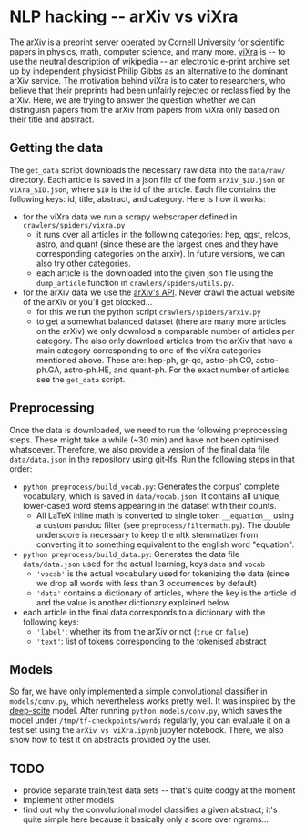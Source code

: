 # NLP hacking -- arXiv vs viXra

The [arXiv](https://arxiv.org) is a preprint server operated by Cornell University for scientific papers in physics, math, computer science, and many more.
[viXra](https://vixra.org) is -- to use the neutral description of wikipedia -- an electronic e-print archive set up by independent physicist Philip Gibbs as an alternative to the dominant arXiv service.
The motivation behind viXra is to cater to researchers, who believe that their preprints had been unfairly rejected or reclassified by the arXiv.
Here, we are trying to answer the question whether we can distinguish papers from the arXiv from papers from viXra only based on their title and abstract.

## Getting the data

The `get_data` script downloads the necessary raw data into the `data/raw/` directory.
Each article is saved in a json file of the form `arXiv_$ID.json` or `viXra_$ID.json`, where `$ID` is the id of the article.
Each file contains the following keys: id, title, abstract, and category.
Here is how it works:

- for the viXra data we run a scrapy webscraper defined in `crawlers/spiders/vixra.py`
	- it runs over all articles in the following categories: hep, qgst, relcos, astro, and quant (since these are the largest ones and they have corresponding categories on the arxiv).
	  In future versions, we can also try other categories.
	- each article is the downloaded into the given json file using the `dump_article` function in `crawlers/spiders/utils.py`.
- for the arXiv data we use the [arXiv's API](https://arxiv.org/help/api/index).
  Never crawl the actual website of the arXiv or you'll get blocked...
  - for this we run the python script `crawlers/spiders/arxiv.py`
  - to get a somewhat balanced dataset (there are many more articles on the arXiv) we only download a comparable number of articles per category.
    The also only download articles from the arXiv that have a main category corresponding to one of the viXra categories mentioned above.
    These are: hep-ph, gr-qc, astro-ph.CO, astro-ph.GA, astro-ph.HE, and quant-ph.
    For the exact number of articles see the `get_data` script.


## Preprocessing

Once the data is downloaded, we need to run the following preprocessing steps.
These might take a while (~30 min) and have not been optimised whatsoever.
Therefore, we also provide a version of the final data file `data/data.json` in the repository using git-lfs.
Run the following steps in that order:

- `python preprocess/build_vocab.py`: Generates the corpus' complete vocabulary, which is saved in `data/vocab.json`.
  It contains all unique, lower-cased word stems appearing in the dataset with their counts.
  - All LaTeX inline math is converted to single token `__equation__` using a custom pandoc filter (see `preprocess/filtermath.py`).
    The double underscore is necessary to keep the nltk stemmatizer from converting it to something equivalent to the english word "equation".
- `python preprocess/build_data.py`: Generates the data file `data/data.json` used for the actual learning, keys `data` and `vocab`
  - `'vocab'` is the actual vocabulary used for tokenizing the data (since we drop all words with less than 3 occurrences by default)
  - `'data'` contains a dictionary of articles, where the key is the article id and the value is another dictionary explained below
- each article in the final data corresponds to a dictionary with the following keys:
  - `'label'`: whether its from the arXiv or not (`true` or `false`)
  - `'text'`: list of tokens corresponding to the tokenised abstract

## Models

So far, we have only implemented a simple convolutional classifier in `models/conv.py`, which nevertheless works pretty well.
It was inspired by the [deep-scite](https://github.com/silverpond/deep-scite) model.
After running `python models/conv.py`, which saves the model under `/tmp/tf-checkpoints/words` regularly, you can evaluate it on a test set using the `arXiv vs viXra.ipynb` jupyter notebook.
There, we also show how to test it on abstracts provided by the user.

## TODO

- provide separate train/test data sets -- that's quite dodgy at the moment
- implement other models
- find out why the convolutional model classifies a given abstract; it's quite simple here because it basically only a score over ngrams...

